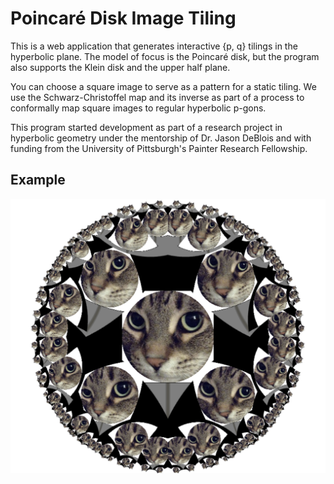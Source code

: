 # Poincaré Disk Image Tiling

This is a web application that generates interactive {p, q} tilings in the hyperbolic plane. The model of focus is the Poincaré disk, but the program also supports the Klein disk and the upper half plane.

You can choose a square image to serve as a pattern for a static tiling. We use the Schwarz-Christoffel map and its inverse as part of a process to conformally map square images to regular hyperbolic p-gons.

This program started development as part of a research project in hyperbolic geometry under the mentorship of Dr. Jason DeBlois and with funding from the University of Pittsburgh's Painter Research Fellowship.

## Example

![My cat on the hyperbolic plane](https://raw.githubusercontent.com/sam-lb/PoincareTessellation/master/assets/cat_disk2.png)